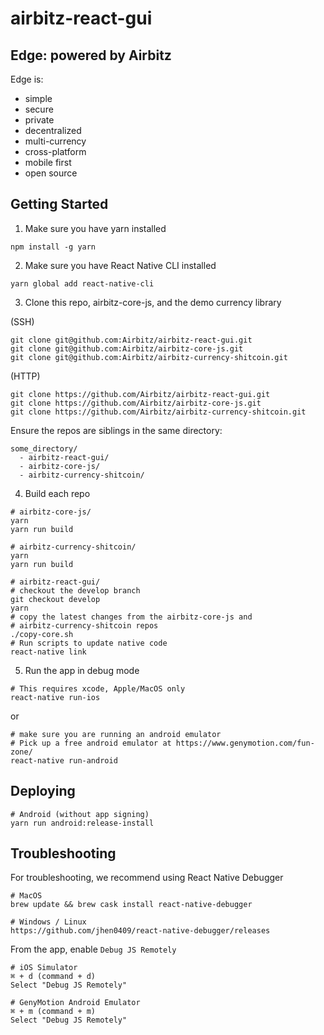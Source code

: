 # airbitz-react-gui

## Edge: powered by Airbitz

Edge is:
- simple
- secure
- private
- decentralized
- multi-currency
- cross-platform
- mobile first
- open source

## Getting Started

1. Make sure you have yarn installed
  ```
  npm install -g yarn
  ```

2. Make sure you have React Native CLI installed
  ```
  yarn global add react-native-cli
  ```

3. Clone this repo, airbitz-core-js, and the demo currency library

  (SSH)
  ```
  git clone git@github.com:Airbitz/airbitz-react-gui.git
  git clone git@github.com:Airbitz/airbitz-core-js.git
  git clone git@github.com:Airbitz/airbitz-currency-shitcoin.git
  ```

  (HTTP)
  ```
  git clone https://github.com/Airbitz/airbitz-react-gui.git
  git clone https://github.com/Airbitz/airbitz-core-js.git
  git clone https://github.com/Airbitz/airbitz-currency-shitcoin.git
  ```

  Ensure the repos are siblings in the same directory:
  ```
  some_directory/
    - airbitz-react-gui/
    - airbitz-core-js/
    - airbitz-currency-shitcoin/
  ```

4. Build each repo
  ```
  # airbitz-core-js/
  yarn
  yarn run build
  ```
  ```
  # airbitz-currency-shitcoin/
  yarn
  yarn run build
  ```
  ```
  # airbitz-react-gui/
  # checkout the develop branch
  git checkout develop
  yarn
  # copy the latest changes from the airbitz-core-js and
  # airbitz-currency-shitcoin repos
  ./copy-core.sh
  # Run scripts to update native code
  react-native link
  ```

5. Run the app in debug mode
```
# This requires xcode, Apple/MacOS only
react-native run-ios
```
or
```
# make sure you are running an android emulator
# Pick up a free android emulator at https://www.genymotion.com/fun-zone/
react-native run-android
```

## Deploying

```
# Android (without app signing)
yarn run android:release-install
```

## Troubleshooting

For troubleshooting, we recommend using React Native Debugger
```
# MacOS
brew update && brew cask install react-native-debugger
```

```
# Windows / Linux
https://github.com/jhen0409/react-native-debugger/releases
```

From the app, enable `Debug JS Remotely`
```
# iOS Simulator
⌘ + d (command + d)
Select "Debug JS Remotely"
```
```
# GenyMotion Android Emulator
⌘ + m (command + m)
Select "Debug JS Remotely"
```
